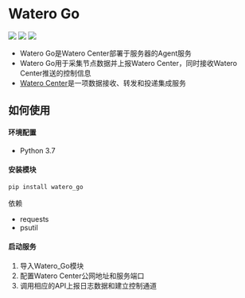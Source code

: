 # Watero Go

[![](https://img.shields.io/pypi/v/watero_go.svg)](https://pypi.org/project/watero_go/)
[![](https://img.shields.io/github/license/Qinnnnnn/Watero_Go.svg)](https://github.com/Qinnnnnn/Watero_Center/blob/master/LICENSE)
![](https://img.shields.io/badge/python-3.7-blue.svg)
* Watero Go是Watero Center部署于服务器的Agent服务
* Watero Go用于采集节点数据并上报Watero Center，同时接收Watero Center推送的控制信息
* [Watero Center](https://github.com/Qinnnnnn/Watero_Center)是一项数据接收、转发和投递集成服务

## 如何使用

#### 环境配置

* Python 3.7

#### 安装模块

```bash
pip install watero_go
```

依赖
* requests
* psutil

#### 启动服务

1. 导入Watero_Go模块
2. 配置Watero Center公网地址和服务端口
3. 调用相应的API上报日志数据和建立控制通道
